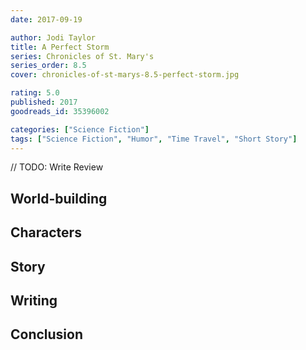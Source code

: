 ```yaml
---
date: 2017-09-19

author: Jodi Taylor
title: A Perfect Storm
series: Chronicles of St. Mary's
series_order: 8.5
cover: chronicles-of-st-marys-8.5-perfect-storm.jpg

rating: 5.0
published: 2017
goodreads_id: 35396002

categories: ["Science Fiction"]
tags: ["Science Fiction", "Humor", "Time Travel", "Short Story"]
---
```


// TODO: Write Review

<!--more-->

## World-building

## Characters

## Story

## Writing

## Conclusion
